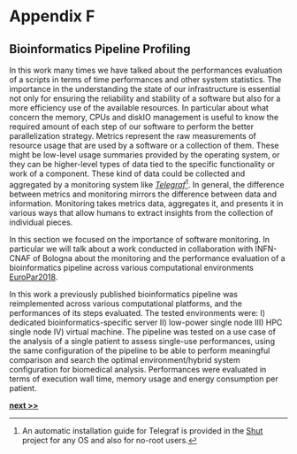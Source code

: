 # Appendix F

## Bioinformatics Pipeline Profiling


In this work many times we have talked about the performances evaluation of a scripts in terms of time performances and other system statistics.
The importance in the understanding the state of our infrastructure is essential not only for ensuring the reliability and stability of a software but also for a more efficiency use of the available resources.
In particular about what concern the memory, CPUs and diskIO management is useful to know the required amount of each step of our software to perform the better parallelization strategy.
Metrics represent the raw measurements of resource usage that are used by a software or a collection of them.
These might be low-level usage summaries provided by the operating system, or they can be higher-level types of data tied to the specific functionality or work of a component.
These kind of data could be collected and aggregated by a monitoring system like [*Telegraf*](https://github.com/influxdata/telegraf)[^1].
In general, the difference between metrics and monitoring mirrors the difference between data and information.
Monitoring takes metrics data, aggregates it, and presents it in various ways that allow humans to extract insights from the collection of individual pieces.

In this section we focused on the importance of software monitoring.
In particular we will talk about a work conducted in collaboration with INFN-CNAF of Bologna about the monitoring and the performance evaluation of a bioinformatics pipeline across various computational environments [EuroPar2018](https://doi.org/10.1007/978-3-030-10549-5_50).

In this work a previously published bioinformatics pipeline was reimplemented across various computational platforms, and the performances of its steps evaluated.
The tested environments were:
I) dedicated bioinformatics-specific server
II) low-power single node
III) HPC single node
IV) virtual machine.
The pipeline was tested on a use case of the analysis of a single patient to assess single-use performances, using the same configuration of the pipeline to be able to perform meaningful comparison and search the optimal environment/hybrid system configuration for biomedical analysis.
Performances were evaluated in terms of execution wall time, memory usage and energy consumption per patient.

[^1]: An automatic installation guide for Telegraf is provided in the [Shut](https://github.com/Nico-Curti/Shut) project for any OS and also for no-root users.

[**next >>**](./Pipeline.md)
